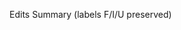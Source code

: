 <!--
provenance:
  workflow: essay_from_notes
  step: refine_style
  git_commit: 71951c3
  agents: { ivy: v0.2 }
  time_started: 2025-10-02T20:35:55Z
  time_finished: 2025-10-02T20:35:55Z
-->

Edits Summary (labels F/I/U preserved)

<!-- edit: tighten introduction cadence | before: "Comfort is easy to sell because it feels like relief now; the bill arrives later with interest." | after: "Comfort sells because it soothes now; the bill arrives later with interest." -->

<!-- edit: compress money section | before: "Choosing a simple budget and paying debt down on purpose reduces cognitive load: fewer negotiations, fewer surprises, fewer fights with yourself." | after: "A simple budget and deliberate debt payoff reduce cognitive load: fewer negotiations, fewer surprises." -->

<!-- edit: minor wording | before: "replace a mood patch with a tiny move" | after: "trade a mood patch for a tiny move" -->


